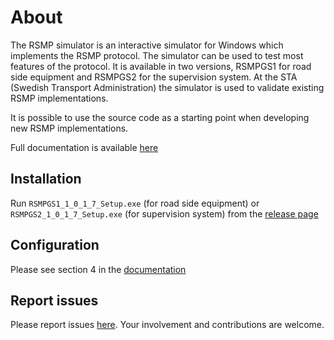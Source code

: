 About
=====

The RSMP simulator is an interactive simulator for Windows which implements
the RSMP protocol. The simulator can be used to test most features of the
protocol. It is available in two versions, RSMPGS1 for road side equipment
and RSMPGS2 for the supervision system. At the STA (Swedish Transport
Administration) the simulator is used to validate existing RSMP
implementations.

It is possible to use the source code as a starting point when developing new
RSMP implementations.

Full documentation is available [here](https://github.com/rsmp-nordic/rsmp_simulator/releases/download/1.0.1.6/Manual.RSMP.Simulator.1.0.1.6.English.pdf)

Installation
------------
Run `RSMPGS1_1_0_1_7_Setup.exe` (for road side equipment) or
`RSMPGS2_1_0_1_7_Setup.exe` (for supervision system) from 
the [release page](https://github.com/rsmp-nordic/rsmp_simulator/releases)

Configuration
-------------
Please see section 4 in the [documentation](https://github.com/rsmp-nordic/rsmp_simulator/releases/download/1.0.1.6/Manual.RSMP.Simulator.1.0.1.6.English.pdf)

Report issues
-------------
Please report issues [here](https://github.com/rsmp-nordic/rsmp_simulator/issues).
Your involvement and contributions are welcome.
